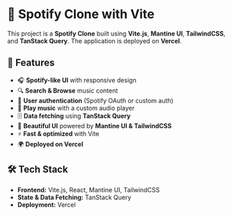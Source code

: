 # 🎵 Spotify Clone with Vite

This project is a **Spotify Clone** built using **Vite.js**, **Mantine UI**, **TailwindCSS**, and **TanStack Query**. The application is deployed on **Vercel**.

## 🚀 Features

- 🎧 **Spotify-like UI** with responsive design  
- 🔍 **Search & Browse** music content  
- 📌 **User authentication** (Spotify OAuth or custom auth)  
- 🎵 **Play music** with a custom audio player  
- 🗄 **Data fetching** using **TanStack Query**  
- 🎨 **Beautiful UI** powered by **Mantine UI & TailwindCSS**  
- ⚡ **Fast & optimized** with Vite  
- 🌍 **Deployed on Vercel**  

## 🛠 Tech Stack

- **Frontend:** Vite.js, React, Mantine UI, TailwindCSS  
- **State & Data Fetching:** TanStack Query  
- **Deployment:** Vercel  
